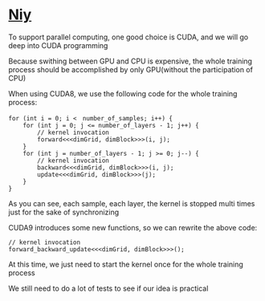 [Niy](https://github.com/microic/niy)
====

To support parallel computing, one good choice is CUDA, and we will go deep into CUDA programming


Because swithing between GPU and CPU is expensive, the whole training process should be accomplished by only GPU(without the participation of CPU)


When using CUDA8, we use the following code for the whole training process:
>
	for (int i = 0; i <　number_of_samples; i++) {
		for (int j = 0; j <= number_of_layers - 1; j++) {
			// kernel invocation
			forward<<<dimGrid, dimBlock>>>(i, j);
		}
		for (int j = number_of_layers - 1; j >= 0; j--) {
			// kernel invocation
			backward<<<dimGrid, dimBlock>>>(i, j);
			update<<<dimGrid, dimBlock>>>(j);
		}
	}

As you can see, each sample, each layer, the kernel is stopped multi times just for the sake of synchronizing


CUDA9 introduces some new functions, so we can rewrite the above code:
>
	// kernel invocation
	forward_backward_update<<<dimGrid, dimBlock>>>();

At this time, we just need to start the kernel once for the whole training process


We still need to do a lot of tests to see if our idea is practical